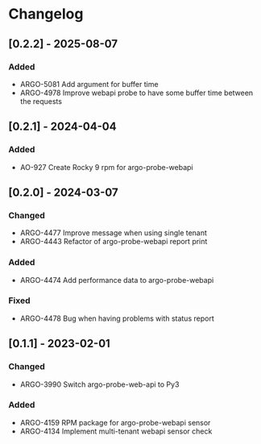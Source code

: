 # Changelog

## [0.2.2] - 2025-08-07

### Added

* ARGO-5081 Add argument for buffer time
* ARGO-4978 Improve webapi probe to have some buffer time between the requests

## [0.2.1] - 2024-04-04

### Added

* AO-927 Create Rocky 9 rpm for argo-probe-webapi

## [0.2.0] - 2024-03-07

### Changed

* ARGO-4477 Improve message when using single tenant
* ARGO-4443 Refactor of argo-probe-webapi report print

### Added

* ARGO-4474 Add performance data to argo-probe-webapi

### Fixed

* ARGO-4478 Bug when having problems with status report

## [0.1.1] - 2023-02-01

### Changed

* ARGO-3990 Switch argo-probe-web-api to Py3

### Added

* ARGO-4159 RPM package for argo-probe-webapi sensor
* ARGO-4134 Implement multi-tenant webapi sensor check
